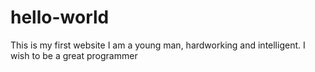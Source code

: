 # hello-world
This is my first website
I am a young man, hardworking and intelligent.
I wish to be a great programmer
